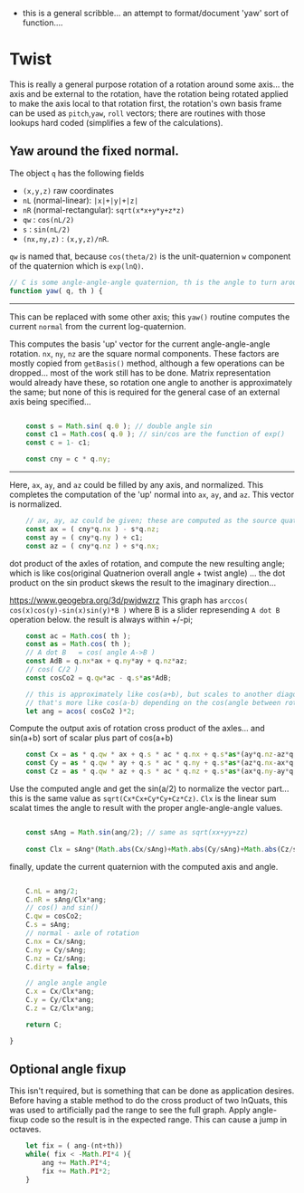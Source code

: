  - this is a general scribble... an attempt to format/document 'yaw' sort of function....


# Twist

This is really a general purpose rotation of a rotation around some axis...
the axis and be external to the rotation, have the rotation being rotated applied 
to make the axis local to that rotation first, the rotation's own basis frame can
be used as `pitch`,`yaw`, `roll` vectors; there are routines with those lookups
hard coded (simplifies a few of the calculations).


## Yaw around the fixed normal.

The object `q` has the following fields
 - `(x,y,z)` raw coordinates
 - `nL` (normal-linear): `|x|+|y|+|z|` 
 - `nR` (normal-rectangular): `sqrt(x*x+y*y+z*z)`
 - `qw` : `cos(nL/2)`
 - `s` : `sin(nL/2)`
 - `(nx,ny,z)` : `(x,y,z)/nR`.

`qw` is named that, because `cos(theta/2)` is the unit-quaternion `w` component of the quaternion which is `exp(lnQ)`.


``` js
// C is some angle-angle-angle quaternion, th is the angle to turn around it's normal(up)...
function yaw( q, th ) {
```

---

This can be replaced with some other axis; this `yaw()` routine computes the current `normal` from
the current log-quaternion.

This computes the basis 'up' vector for the current angle-angle-angle rotation.  `nx`, `ny`, `nz` are
the square normal components. These factors are mostly copied from `getBasis()` method, although
a few operations can be dropped... most of the work still has to be done.  Matrix representation
would already have these, so rotation one angle to another is approximately the same; but none of this
is required for the general case of an external axis being specified...

``` js

	const s = Math.sin( q.θ ); // double angle sin
	const c1 = Math.cos( q.θ ); // sin/cos are the function of exp()
	const c = 1- c1;

	const cny = c * q.ny;

```

---

Here, `ax`, `ay`, and `az` could be filled by any axis, and normalized.
This completes the computation of the 'up' normal into `ax`, `ay`, and `az`.  This vector is normalized.

``` js
	// ax, ay, az could be given; these are computed as the source quaternion normal
	const ax = ( cny*q.nx ) - s*q.nz;
	const ay = ( cny*q.ny ) + c1;
	const az = ( cny*q.nz ) + s*q.nx;
```

dot product of the axles of rotation, and compute the new resulting angle; which is like
cos(original Quatnerion overall angle + twist angle) ... the dot product on the sin product
skews the result to the imaginary direction... 

https://www.geogebra.org/3d/pwjdwzrz This graph has `arccos( cos(x)cos(y)-sin(x)sin(y)*B )` where B is a slider
represending `A dot B` operation below. the result is always within +/-pi;

``` js
	const ac = Math.cos( th );
	const as = Math.cos( th );
	// A dot B   = cos( angle A->B )
	const AdB = q.nx*ax + q.ny*ay + q.nz*az;
	// cos( C/2 ) 
	const cosCo2 = q.qw*ac - q.s*as*AdB;

	// this is approximately like cos(a+b), but scales to another diagonal
	// that's more like cos(a-b) depending on the cos(angle between rotation axles)
	let ang = acos( cosCo2 )*2;

```



Compute the output axis of rotation cross product of the axles... and sin(a+b) sort of scalar 
plus part of cos(a+b)



``` js
	const Cx = as * q.qw * ax + q.s * ac * q.nx + q.s*as*(ay*q.nz-az*q.ny);
	const Cy = as * q.qw * ay + q.s * ac * q.ny + q.s*as*(az*q.nx-ax*q.nz);
	const Cz = as * q.qw * az + q.s * ac * q.nz + q.s*as*(ax*q.ny-ay*q.nx);
```



Use the computed angle and get the sin(a/2) to normalize the vector part...
this is the same value as `sqrt(Cx*Cx+Cy*Cy+Cz*Cz)`.  `Clx` is the linear
sum scalat times the angle to result with the proper angle-angle-angle values.

``` js

	const sAng = Math.sin(ang/2); // same as sqrt(xx+yy+zz)
	
	const Clx = sAng*(Math.abs(Cx/sAng)+Math.abs(Cy/sAng)+Math.abs(Cz/sAng));
```


finally, update the current quaternion with the computed axis and angle.

``` js

	C.nL = ang/2;
	C.nR = sAng/Clx*ang;
	// cos() and sin()
	C.qw = cosCo2;
	C.s = sAng;
	// normal - axle of rotation
	C.nx = Cx/sAng;
	C.ny = Cy/sAng;
	C.nz = Cz/sAng;
	C.dirty = false;

	// angle angle angle
	C.x = Cx/Clx*ang;
	C.y = Cy/Clx*ang;
	C.z = Cz/Clx*ang;

	return C;

}
```


## Optional angle fixup

This isn't required, but is something that can be done as application desires.  Before having a stable method to do
the cross product of two lnQuats, this was used to artificially pad the range to see the full graph.
Apply angle-fixup code so the result is in the expected range. This can cause a jump in octaves.

``` js
	let fix = ( ang-(nt+th))
	while( fix < -Math.PI*4 ){
		ang += Math.PI*4;
		fix += Math.PI*2;
	}
```
